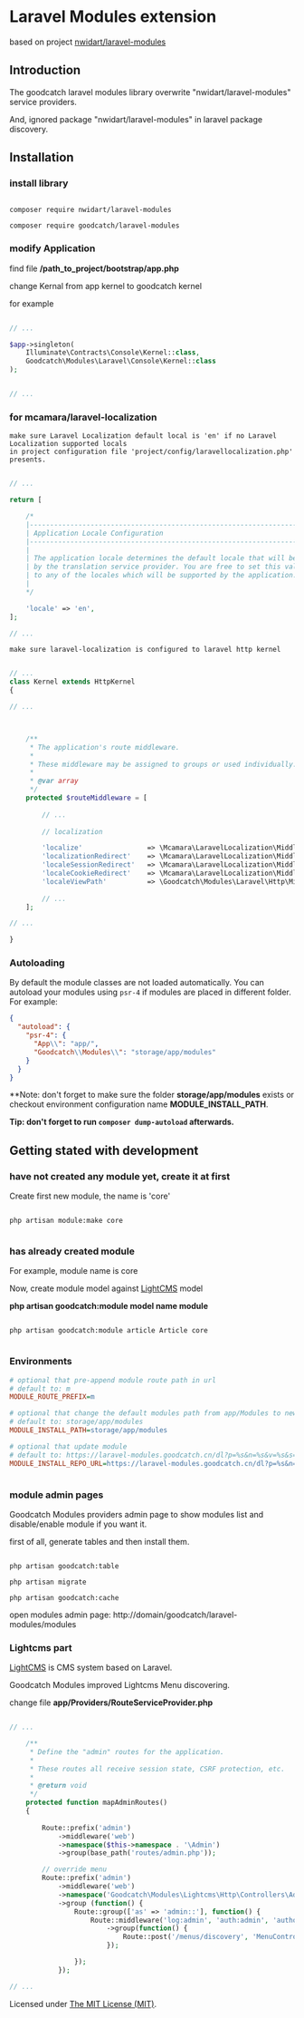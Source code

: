 # Laravel Modules extension 

based on project [nwidart/laravel-modules](https://github.com/nwidart/laravel-modules)

## Introduction

The goodcatch laravel modules library overwrite "nwidart/laravel-modules" service providers.

And, ignored package "nwidart/laravel-modules" in laravel package discovery.


## Installation

### install library

```shell script

composer require nwidart/laravel-modules

composer require goodcatch/laravel-modules

```

### modify Application

find file **/path_to_project/bootstrap/app.php**

change Kernal from app kernel to goodcatch kernel

for example

```php

// ...

$app->singleton(
    Illuminate\Contracts\Console\Kernel::class,
    Goodcatch\Modules\Laravel\Console\Kernel::class
);


// ...

```

### for mcamara/laravel-localization
 
    make sure Laravel Localization default local is 'en' if no Laravel Localization supported locals
    in project configuration file 'project/config/laravellocalization.php' presents.

```php

// ...

return [

    /*
    |--------------------------------------------------------------------------
    | Application Locale Configuration
    |--------------------------------------------------------------------------
    |
    | The application locale determines the default locale that will be used
    | by the translation service provider. You are free to set this value
    | to any of the locales which will be supported by the application.
    |
    */

    'locale' => 'en',
];

// ...


```


    make sure laravel-localization is configured to laravel http kernel

```php

// ...
class Kernel extends HttpKernel
{

// ...



    /**
     * The application's route middleware.
     *
     * These middleware may be assigned to groups or used individually.
     *
     * @var array
     */
    protected $routeMiddleware = [
    
        // ...
        
        // localization

        'localize'                => \Mcamara\LaravelLocalization\Middleware\LaravelLocalizationRoutes::class,
        'localizationRedirect'    => \Mcamara\LaravelLocalization\Middleware\LaravelLocalizationRedirectFilter::class,
        'localeSessionRedirect'   => \Mcamara\LaravelLocalization\Middleware\LocaleSessionRedirect::class,
        'localeCookieRedirect'    => \Mcamara\LaravelLocalization\Middleware\LocaleCookieRedirect::class,
        'localeViewPath'          => \Goodcatch\Modules\Laravel\Http\Middleware\LocalizationViewPath::class
        
        // ...
    ];

// ...

}
```


### Autoloading

By default the module classes are not loaded automatically. You can autoload your modules using `psr-4` if modules are placed in different folder. For example:

``` json
{
  "autoload": {
    "psr-4": {
      "App\\": "app/",
      "Goodcatch\\Modules\\": "storage/app/modules"
    }
  }
}
```

**Note: don't forget to make sure the folder **storage/app/modules** exists or checkout environment configuration name **MODULE_INSTALL_PATH**.

**Tip: don't forget to run `composer dump-autoload` afterwards.**

## Getting stated with development

### have not created any module yet, create it at first


Create first new module, the name is 'core'
    

```shell script

php artisan module:make core


```

### has already created module

For example, module name is core
    
Now, create module model against [LightCMS](https://github.com/eddy8/LightCMS) model

**php artisan goodcatch:module model name module**

```shell script

php artisan goodcatch:module article Article core


```

### Environments

```ini
# optional that pre-append module route path in url
# default to: m
MODULE_ROUTE_PREFIX=m

# optional that change the default modules path from app/Modules to new path
# default to: storage/app/modules
MODULE_INSTALL_PATH=storage/app/modules

# optional that update module
# default to: https://laravel-modules.goodcatch.cn/dl?p=%s&n=%s&v=%s&s=%s
MODULE_INSTALL_REPO_URL=https://laravel-modules.goodcatch.cn/dl?p=%s&n=%s&v=%s&s=%s



```

### module admin pages

Goodcatch Modules providers admin page to show modules list and disable/enable module if you want it.

first of all, generate tables and then install them.

```shell script

php artisan goodcatch:table

php artisan migrate

php artisan goodcatch:cache

```
open modules admin page: http://domain/goodcatch/laravel-modules/modules

### Lightcms part

[LightCMS](https://github.com/eddy8/lightcms) is CMS system based on Laravel.

Goodcatch Modules improved Lightcms Menu discovering.

change file **app/Providers/RouteServiceProvider.php**

```php

// ...

    /**
     * Define the "admin" routes for the application.
     *
     * These routes all receive session state, CSRF protection, etc.
     *
     * @return void
     */
    protected function mapAdminRoutes()
    {
       
        Route::prefix('admin')
            ->middleware('web')
            ->namespace($this->namespace . '\Admin')
            ->group(base_path('routes/admin.php'));

        // override menu
        Route::prefix('admin')
            ->middleware('web')
            ->namespace('Goodcatch\Modules\Lightcms\Http\Controllers\Admin')
            ->group (function() {
                Route::group(['as' => 'admin::'], function() {
                    Route::middleware('log:admin', 'auth:admin', 'authorization:admin')
                        ->group(function() {
                            Route::post('/menus/discovery', 'MenuController@discovery')->name('menu.discovery');
                        });

                });
            });

// ...

```

Licensed under [The MIT License (MIT)](LICENSE).

